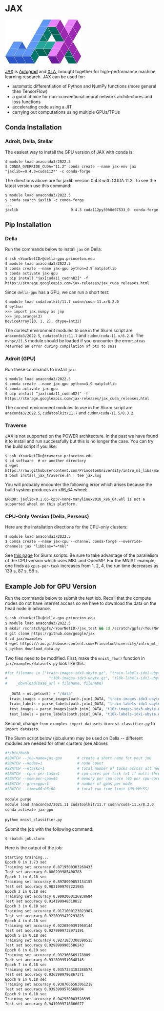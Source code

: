# JAX

<img src="https://raw.githubusercontent.com/google/jax/master/images/jax_logo_250px.png" alt="logo"></img>

[JAX](https://github.com/google/jax) is [Autograd](https://github.com/hips/autograd) and [XLA](https://www.tensorflow.org/xla), brought
together for high-performance machine learning research. JAX can be used for:

- automatic differentiation of Python and NumPy functions (more general then TensorFlow)
- a good choice for non-conventional neural network architectures and loss functions
- accelerating code using a JIT
- carrying out computations using multiple GPUs/TPUs

## Conda Installation

### Adroit, Della, Stellar

The easiest way to install the GPU version of JAX with conda is:

```
$ module load anaconda3/2022.5
$ CONDA_OVERRIDE_CUDA="11.2" conda create --name jax-env jax "jaxlib==0.4.3=cuda112*" -c conda-forge
```

The directions above are for jaxlib version 0.4.3 with CUDA 11.2. To see the latest version use this command:

```
$ module load anaconda3/2022.5
$ conda search jaxlib -c conda-forge
...
jaxlib                        0.4.3 cuda112py39h8d07533_0  conda-forge
```

## Pip Installation

### Della

Run the commands below to install `jax` on Della:

```
$ ssh <YourNetID>@della-gpu.princeton.edu
$ module load anaconda3/2022.5
$ conda create --name jax-gpu python=3.9 matplotlib
$ conda activate jax-gpu
$ pip install "jax[cuda11_cudnn82]" -f https://storage.googleapis.com/jax-releases/jax_cuda_releases.html
```

Since `della-gpu` has a GPU, we can run a short test:

```
$ module load cudatoolkit/11.7 cudnn/cuda-11.x/8.2.0
$ python
>>> import jax.numpy as jnp
>>> jnp.arange(3)
DeviceArray([0, 1, 2], dtype=int32)
```

The correct environment modules to use in the Slurm script are `anaconda3/2022.5`, `cudatoolkit/11.7` and `cudnn/cuda-11.x/8.2.0`. The `nvhpc/21.5` module should be loaded if you encounter the error: `ptxas returned an error during compilation of ptx to sass`

### Adroit (GPU)

Run these commands to install `jax`:

```
$ module load anaconda3/2022.5
$ conda create --name jax-gpu python=3.9 matplotlib
$ conda activate jax-gpu
$ pip install "jax[cuda11_cudnn82]" -f https://storage.googleapis.com/jax-releases/jax_cuda_releases.html
```

The correct environment modules to use in the Slurm script are `anaconda3/2022.5`, `cudatoolkit/11.7` and `cudnn/cuda-11.5/8.3.2`.

### Traverse

JAX is not supported on the POWER architecture. In the past we have found it to install and run successfully but this is no longer the case. You can try the build script if you like:

```
$ ssh <YourNetID>@traverse.princeton.edu
$ cd software  # or another directory
$ wget https://raw.githubusercontent.com/PrincetonUniversity/intro_ml_libs/master/jax/install_jax_traverse.sh
$ bash install_jax_traverse.sh | tee jax.log
```

You will probably encounter the following error which arises because the build system produces an x86_64 wheel:

```
ERROR: jaxlib-0.1.65-cp37-none-manylinux2010_x86_64.whl is not a supported wheel on this platform.
```

### CPU-Only Version (Della, Perseus)

Here are the installation directions for the CPU-only clusters:

```
$ module load anaconda3/2022.5
$ conda create --name jax-cpu --channel conda-forge --override-channels jax "libblas=*=*mkl"
```

See [this page](https://researchcomputing.princeton.edu/python) for Slurm scripts. Be sure to take advantage of the parallelism of the CPU version which uses MKL and OpenMP. For the MNIST example, one finds as `cpus-per-task` increases from 1, 2, 4, the run time decreases as 139 s, 87 s, 58 s.

## Example Job for GPU Version

Run the commands below to submit the test job. Recall that the compute nodes do not have internet access so we have to download the data on the head node in advance.

```bash
$ ssh <YourNetID>@della-gpu.princeton.edu
$ module load anaconda3/2022.5
$ mkdir /scratch/gpfs/<YourNetID>/jax_test && cd /scratch/gpfs/<YourNetID>/jax_test
$ git clone https://github.com/google/jax
$ cd jax/examples
$ wget https://raw.githubusercontent.com/PrincetonUniversity/intro_ml_libs/master/jax/download_data.py
$ python download_data.py
```

Two files need to be modified. First, make the `mnist_raw()` function in `jax/examples/datasets.py` look like this:

```python
#for filename in ["train-images-idx3-ubyte.gz", "train-labels-idx1-ubyte.gz",
#                   "t10k-images-idx3-ubyte.gz", "t10k-labels-idx1-ubyte.gz"]:
#    _download(base_url + filename, filename)
 
  _DATA = os.getcwd() + "/data"
  train_images = parse_images(path.join(_DATA, "train-images-idx3-ubyte.gz"))
  train_labels = parse_labels(path.join(_DATA, "train-labels-idx1-ubyte.gz"))
  test_images = parse_images(path.join(_DATA, "t10k-images-idx3-ubyte.gz"))
  test_labels = parse_labels(path.join(_DATA, "t10k-labels-idx1-ubyte.gz"))
```

Second, change `from examples import datasets` in `mnist_classifier.py` to `import datasets`.

The Slurm script below (job.slurm) may be used on Della -- different modules are needed for other clusters (see above):

```bash
#!/bin/bash
#SBATCH --job-name=jax-gpu       # create a short name for your job
#SBATCH --nodes=1                # node count
#SBATCH --ntasks=1               # total number of tasks across all nodes
#SBATCH --cpus-per-task=1        # cpu-cores per task (>1 if multi-threaded tasks)
#SBATCH --mem-per-cpu=4G         # memory per cpu-core (4G per cpu-core is default)
#SBATCH --gres=gpu:1             # number of gpus per node
#SBATCH --time=00:05:00          # total run time limit (HH:MM:SS)

module purge
module load anaconda3/2021.11 cudatoolkit/11.7 cudnn/cuda-11.x/8.2.0
conda activate jax-gpu

python mnist_classifier.py
```

Submit the job with the following command:

```
$ sbatch job.slurm
```

Here is the output of the job:

```
Starting training...
Epoch 0 in 1.73 sec
Training set accuracy 0.8719500303268433
Test set accuracy 0.880299985408783
Epoch 1 in 0.18 sec
Training set accuracy 0.8978999853134155
Test set accuracy 0.9031999707221985
Epoch 2 in 0.18 sec
Training set accuracy 0.9092000126838684
Test set accuracy 0.914199948310852
Epoch 3 in 0.18 sec
Training set accuracy 0.9171000123023987
Test set accuracy 0.9220999479293823
Epoch 4 in 0.18 sec
Training set accuracy 0.9226500391960144
Test set accuracy 0.9279999732971191
Epoch 5 in 0.18 sec
Training set accuracy 0.9271833300590515
Test set accuracy 0.9298999905586243
Epoch 6 in 0.19 sec
Training set accuracy 0.932366669178009
Test set accuracy 0.9328999519348145
Epoch 7 in 0.18 sec
Training set accuracy 0.9357333183288574
Test set accuracy 0.9362999796867371
Epoch 8 in 0.18 sec
Training set accuracy 0.9387666583061218
Test set accuracy 0.9393999576568604
Epoch 9 in 0.18 sec
Training set accuracy 0.942550003528595
Test set accuracy 0.9419999718666077
```
